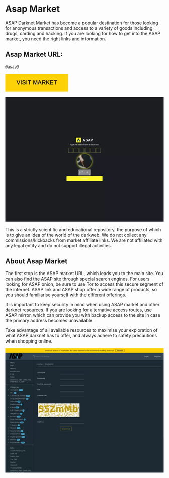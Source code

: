 # Asap Market
ASAP Darknet Market has become a popular destination for those looking for anonymous transactions and access to a variety of goods including drugs, carding and hacking. If you are looking for how to get into the ASAP market, you need the right links and information.

## Asap Market URL:

```sh
@asap@
```
[<img src="/assets/arortfor.webp" width="200">](@asap@)

<a href="@asap@"><img src="/assets/filgeder.webp" alt="image" style="max-width: 100%;"><a>

This is a strictly scientific and educational repository, the purpose of which is to give an idea of the world of the darkweb. We do not collect any commissions/kickbacks from market affiliate links. We are not affiliated with any legal entity and do not support illegal activities.

## About Asap Market

The first stop is the ASAP market URL, which leads you to the main site. You can also find the ASAP site through special search engines. For users looking for ASAP onion, be sure to use Tor to access this secure segment of the internet. ASAP link and ASAP shop offer a wide range of products, so you should familiarise yourself with the different offerings. 

It is important to keep security in mind when using ASAP market and other darknet resources. If you are looking for alternative access routes, use ASAP mirror, which can provide you with backup access to the site in case the primary address becomes unavailable.

Take advantage of all available resources to maximise your exploration of what ASAP darknet has to offer, and always adhere to safety precautions when shopping online.

<a href="@asap@"><img src="/assets/smoliter.webp" alt="image" style="max-width: 100%;"><a>